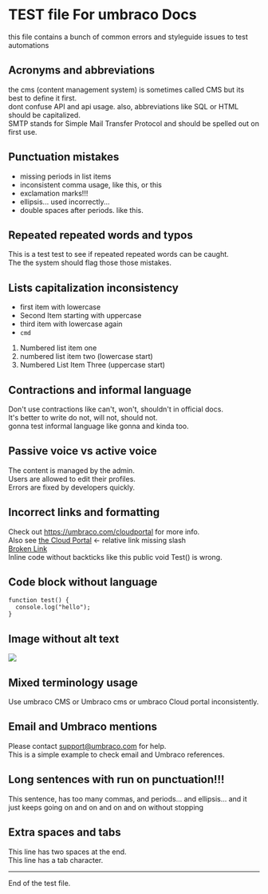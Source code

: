 
# TEST file For umbraco Docs

this file contains a bunch of common errors and styleguide issues to test automations

## Acronyms and abbreviations

the cms (content management system) is sometimes called CMS but its best to define it first.  
dont confuse API and api usage. also, abbreviations like SQL or HTML should be capitalized.  
SMTP stands for Simple Mail Transfer Protocol and should be spelled out on first use.

## Punctuation mistakes

- missing periods in list items  
- inconsistent comma usage, like this, or this  
- exclamation marks!!!  
- ellipsis... used incorrectly...  
- double spaces after periods.  like this.

## Repeated repeated words and typos

This is a test test to see if repeated repeated words can be caught.  
The the system should flag those those mistakes.

## Lists capitalization inconsistency

- first item with lowercase  
- Second Item starting with uppercase  
- third item with lowercase again  
- `cmd`

1. Numbered list item one  
2. numbered list item two (lowercase start)  
3. Numbered List Item Three (uppercase start)

## Contractions and informal language

Don't use contractions like can't, won't, shouldn't in official docs.  
It's better to write do not, will not, should not.  
gonna test informal language like gonna and kinda too.

## Passive voice vs active voice

The content is managed by the admin.  
Users are allowed to edit their profiles.  
Errors are fixed by developers quickly.

## Incorrect links and formatting

Check out https://umbraco.com/cloudportal for more info.  
Also see [the Cloud Portal](cloudportal.md) <- relative link missing slash  
[Broken Link](../docs/not-exist.md)  
Inline code without backticks like this public void Test() is wrong.

## Code block without language

```
function test() {
  console.log("hello");
}
```

## Image without alt text

![](../images/umbraco-logo.png)

## Mixed terminology usage

Use umbraco CMS or Umbraco cms or umbraco Cloud portal inconsistently.

## Email and Umbraco mentions

Please contact support@umbraco.com for help.  
This is a simple example to check email and Umbraco references.

## Long sentences with run on punctuation!!!

This sentence, has too many commas, and periods... and ellipsis... and it just keeps going on and on and on and on without stopping

## Extra spaces and tabs

This line has two spaces at the end.  
This line has a	tab character.

---

End of the test file.  
